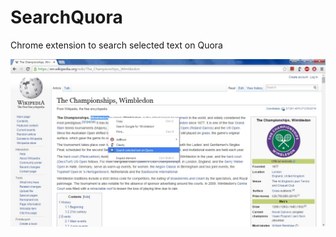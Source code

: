 # SearchQuora
Chrome extension to search selected text on Quora

![alt tag](https://raw.githubusercontent.com/amolpatil89/SearchQuora/master/Demo.jpg)

